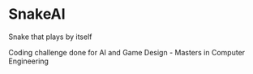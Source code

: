 # SnakeAI
Snake that plays by itself

Coding challenge done for AI and Game Design - Masters in Computer Engineering
